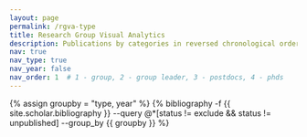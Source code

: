 ```yaml
---
layout: page
permalink: /rgva-type
title: Research Group Visual Analytics
description: Publications by categories in reversed chronological order. Generated by jekyll-scholar.
nav: true
nav_type: true
nav_year: false
nav_order: 1  # 1 - group, 2 - group leader, 3 - postdocs, 4 - phds
---
```


<!-- _pages/rgva-type.md -->
<div class="publications">

{% assign groupby = "type, year" %}
{% bibliography -f {{ site.scholar.bibliography }} --query @*[status != exclude && status != unpublished] --group_by {{ groupby }} %}

</div>
